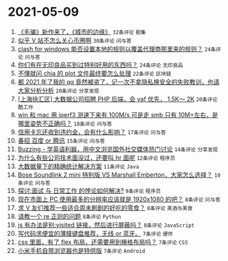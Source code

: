 # 2021-05-09

1. [《毛骗》新作来了，《城市的边缘》](https://www.v2ex.com/t/775785) `32条评论` `剧集`
1. [似乎 V 站不怎么关心币圈啊](https://www.v2ex.com/t/775772) `30条评论` `问与答`
1. [clash for windows 能否设置本地的规则以覆盖代理商那里来的规则？](https://www.v2ex.com/t/775773) `24条评论` `问与答`
1. [你们有在无印良品买到过特别好用的东西吗？](https://www.v2ex.com/t/775799) `24条评论` `无印良品`
1. [不懂就问 chia 的 plot 文件最终要怎么处理](https://www.v2ex.com/t/775778) `22条评论` `区块链`
1. [都 2021 年了我的 qq 竟然被盗了，记一次不拿隐私换安全的失败教训，也请大家分析分析](https://www.v2ex.com/t/775784) `20条评论` `分享发现`
1. [[上海徐汇区] 大数据公司招聘 PHP 后端，会 yaf 优先， 1.5K～ 2K](https://www.v2ex.com/t/775798) `20条评论` `酷工作`
1. [win 和 mac 用 iperf3 测速下来有 100M/s 可是走 smb 只有 10M+左右，是哪里姿势不正确吗？](https://www.v2ex.com/t/775791) `18条评论` `问与答`
1. [信用卡忘还收到违约金，会有什么影响？](https://www.v2ex.com/t/775816) `17条评论` `问与答`
1. [春招 百度 or 腾讯](https://www.v2ex.com/t/775788) `15条评论` `问与答`
1. [Buzzing - 学英语利器，用中文浏览国外社交媒体热门讨论](https://www.v2ex.com/t/775782) `14条评论` `分享发现`
1. [为什么有些公司技术面没过，还要叫 hr 面呢](https://www.v2ex.com/t/775817) `12条评论` `程序员`
1. [大数据量下的精确统计解决方案](https://www.v2ex.com/t/775796) `11条评论` `Java`
1. [Bose Soundlink 2 mini 特别版 VS Marshall Emberton，大家怎么选择？](https://www.v2ex.com/t/775795) `10条评论` `问与答`
1. [探讨:面试 与 日常工作 的悖论如何解决?](https://www.v2ex.com/t/775790) `9条评论` `程序员`
1. [现在市面上 PC 使用最多的分辨率应该就是 1920x1080 的吧？](https://www.v2ex.com/t/775825) `8条评论` `问与答`
1. [求 V 友们推荐一些适合周末刷剧的好吃的零食？](https://www.v2ex.com/t/775797) `8条评论` `美酒与美食`
1. [请教一个 re 正则的问题](https://www.v2ex.com/t/775794) `8条评论` `Python`
1. [js 有办法是别:visited 链接，然后进行屏蔽吗？](https://www.v2ex.com/t/775793) `8条评论` `JavaScript`
1. [写代码求便宜的薄膜键盘推荐，无线 or 蓝牙。](https://www.v2ex.com/t/775806) `7条评论` `硬件`
1. [css 里面，有了 flex 布局，还需要用到栅格布局吗？](https://www.v2ex.com/t/775786) `7条评论` `CSS`
1. [小米手机自带浏览器也是特供版](https://www.v2ex.com/t/775807) `7条评论` `Android`
